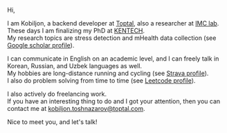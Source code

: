 Hi,

I am Kobiljon, a backend developer at [Toptal](https://toptal.com/resume/kobiljon-toshnazarov), also a researcher at [IMC lab](http://imc.hanyang.ac.kr/composition/).<br>
These days I am finalizing my PhD at [KENTECH](https://kentech.ac.kr/).<br>
My research topics are stress detection and mHealth data collection (see [Google scholar profile](https://scholar.google.com/citations?user=CQp5uugAAAAJ&hl=en)).

I can communicate in English on an academic level, and I can freely talk in Korean, Russian, and Uzbek languages as well.<br>
My hobbies are long-distance running and cycling (see [Strava profile](https://www.strava.com/athletes/qobiljon)).<br>
I also do problem solving from time to time (see [Leetcode profile](https://leetcode.com/qobiljonn/)).

I also actively do freelancing work.<br>
If you have an interesting thing to do and I got your attention, then you can contact me at [kobiljon.toshnazarov@toptal.com](mailto:kobiljon.toshnazarov@toptal.com).

Nice to meet you, and let's talk!
